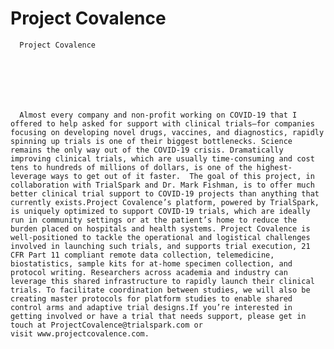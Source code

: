 # Project Covalence


    
  
    

    
      Project Covalence

      
    
  

  
    
      Almost every company and non-profit working on COVID-19 that I offered to help asked for support with clinical trials—for companies focusing on developing novel drugs, vaccines, and diagnostics, rapidly spinning up trials is one of their biggest bottlenecks. Science remains the only way out of the COVID-19 crisis. Dramatically improving clinical trials, which are usually time-consuming and cost tens to hundreds of millions of dollars, is one of the highest-leverage ways to get out of it faster.  The goal of this project, in collaboration with TrialSpark and Dr. Mark Fishman, is to offer much better clinical trial support to COVID-19 projects than anything that currently exists.Project Covalence’s platform, powered by TrialSpark, is uniquely optimized to support COVID-19 trials, which are ideally run in community settings or at the patient’s home to reduce the burden placed on hospitals and health systems. Project Covalence is well-positioned to tackle the operational and logistical challenges involved in launching such trials, and supports trial execution, 21 CFR Part 11 compliant remote data collection, telemedicine, biostatistics, sample kits for at-home specimen collection, and protocol writing. Researchers across academia and industry can leverage this shared infrastructure to rapidly launch their clinical trials. To facilitate coordination between studies, we will also be creating master protocols for platform studies to enable shared control arms and adaptive trial designs.If you’re interested in getting involved or have a trial that needs support, please get in touch at ProjectCovalence@trialspark.com or visit www.projectcovalence.com.
    
  


  
